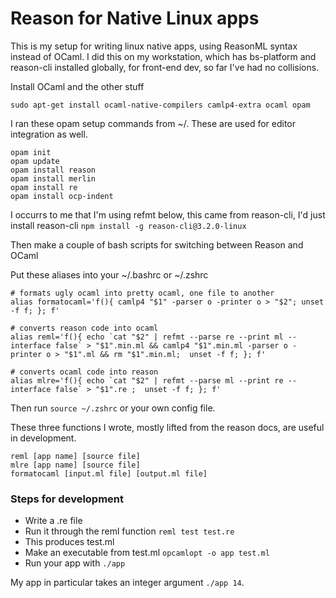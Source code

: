 # Reason for Native Linux apps

This is my setup for writing linux native apps, using ReasonML syntax instead of OCaml. I did this on my workstation, which has bs-platform and reason-cli installed globally, for front-end dev, so far I've had no collisions.

Install OCaml and the other stuff

```
sudo apt-get install ocaml-native-compilers camlp4-extra ocaml opam
```

I ran these opam setup commands from ~/. These are used for editor integration as well.

```
opam init
opam update
opam install reason
opam install merlin
opam install re
opam install ocp-indent
```

I occurrs to me that I'm using refmt below, this came from reason-cli, I'd just install reason-cli ```npm install -g reason-cli@3.2.0-linux```

Then make a couple of bash scripts for switching between Reason and OCaml

Put these aliases into your ~/.bashrc or ~/.zshrc

```
# formats ugly ocaml into pretty ocaml, one file to another
alias formatocaml='f(){ camlp4 "$1" -parser o -printer o > "$2"; unset -f f; }; f'

# converts reason code into ocaml
alias reml='f(){ echo `cat "$2" | refmt --parse re --print ml --interface false` > "$1".min.ml && camlp4 "$1".min.ml -parser o -printer o > "$1".ml && rm "$1".min.ml;  unset -f f; }; f'

# converts ocaml code into reason
alias mlre='f(){ echo `cat "$2" | refmt --parse ml --print re --interface false` > "$1".re ;  unset -f f; }; f'
```

Then run ```source ~/.zshrc``` or your own config file.

These three functions I wrote, mostly lifted from the reason docs, are useful in development.

```
reml [app name] [source file]
mlre [app name] [source file]
formatocaml [input.ml file] [output.ml file]
```

### Steps for development

- Write a .re file
- Run it through the reml function ```reml test test.re```
- This produces test.ml
- Make an executable from test.ml ```opcamlopt -o app test.ml```
- Run your app with ```./app```


My app in particular takes an integer argument ```./app 14```.
